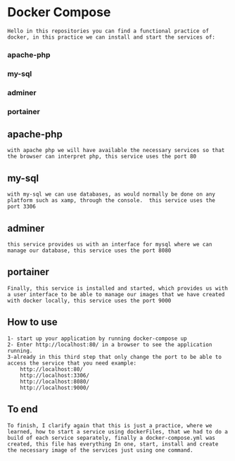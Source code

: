 # Docker Compose
    Hello in this repositories you can find a functional practice of docker, in this practice we can install and start the services of:

### apache-php
### my-sql
### adminer
### portainer

## apache-php
    with apache php we will have available the necessary services so that the browser can interpret php, this service uses the port 80
## my-sql
    with my-sql we can use databases, as would normally be done on any platform such as xamp, through the console.  this service uses the port 3306
## adminer
    this service provides us with an interface for mysql where we can manage our database, this service uses the port 8080

## portainer
    Finally, this service is installed and started, which provides us with a user interface to be able to manage our images that we have created with docker locally, this service uses the port 9000 

## How to use
    1- start up your application by running docker-compose up
    2- Enter http://localhost:80/ in a browser to see the application running.
    3-already in this third step that only change the port to be able to access the service that you need example:
        http://localhost:80/
        http://localhost:3306/
        http://localhost:8080/
        http://localhost:9000/
## To end
    To finish, I clarify again that this is just a practice, where we learned, how to start a service using dockerFiles, that we had to do a build of each service separately, finally a docker-compose.yml was created, this file has everything In one, start, install and create the necessary image of the services just using one command.